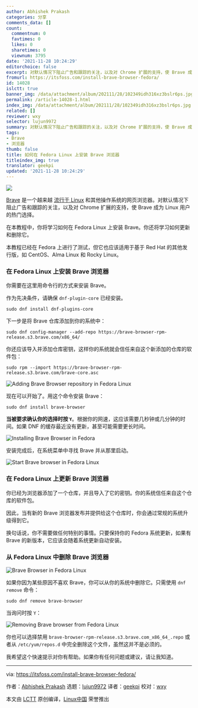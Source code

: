 ```yaml
---
author: Abhishek Prakash
categories: 分享
comments_data: []
count:
  commentnum: 0
  favtimes: 0
  likes: 0
  sharetimes: 0
  viewnum: 3795
date: '2021-11-28 10:24:29'
editorchoice: false
excerpt: 对默认情况下阻止广告和跟踪的关注，以及对 Chrome 扩展的支持，使 Brave 成为 Linux 用户的热门选择。
fromurl: https://itsfoss.com/install-brave-browser-fedora/
id: 14028
islctt: true
banner_img: /data/attachment/album/202111/28/102349idh316xz3bslr6ps.jpg
permalink: /article-14028-1.html
index_img: /data/attachment/album/202111/28/102349idh316xz3bslr6ps.jpg.thumb.jpg
related: []
reviewer: wxy
selector: lujun9972
summary: 对默认情况下阻止广告和跟踪的关注，以及对 Chrome 扩展的支持，使 Brave 成为 Linux 用户的热门选择。
tags:
- Brave
- 浏览器
thumb: false
title: 如何在 Fedora Linux 上安装 Brave 浏览器
titleindex_img: true
translator: geekpi
updated: '2021-11-28 10:24:29'
---
```


![](/data/attachment/album/202111/28/102349idh316xz3bslr6ps.jpg)


[Brave](https://brave.com/) 是一个越来越 [流行于 Linux](https://itsfoss.com/best-browsers-ubuntu-linux/) 和其他操作系统的网页浏览器。对默认情况下阻止广告和跟踪的关注，以及对 Chrome 扩展的支持，使 Brave 成为 Linux 用户的热门选择。


在本教程中，你将学习如何在 Fedora Linux 上安装 Brave。你还将学习如何更新和删除它。


本教程已经在 Fedora 上进行了测试，但它也应该适用于基于 Red Hat 的其他发行版，如 CentOS、Alma Linux 和 Rocky Linux。


### 在 Fedora Linux 上安装 Brave 浏览器


你需要在这里用命令行的方式来安装 Brave。


作为先决条件，请确保 `dnf-plugin-core` 已经安装。



```
sudo dnf install dnf-plugins-core

```

下一步是将 Brave 仓库添加到你的系统中：



```
sudo dnf config-manager --add-repo https://brave-browser-rpm-release.s3.brave.com/x86_64/

```

你还应该导入并添加仓库密钥，这样你的系统就会信任来自这个新添加的仓库的软件包：



```
sudo rpm --import https://brave-browser-rpm-release.s3.brave.com/brave-core.asc

```

![Adding Brave Browser repository in Fedora Linux](/data/attachment/album/202111/28/102429eb6b4c4tv5q3ibqv.png)


现在可以开始了。用这个命令安装 Brave：



```
sudo dnf install brave-browser

```

**当被要求确认你的选择时按 `Y`**。根据你的网速，这应该需要几秒钟或几分钟的时间。如果 DNF 的缓存最近没有更新，甚至可能需要更长时间。


![Installing Brave Browser in Fedora](/data/attachment/album/202111/28/102430jbr4vx74x79j4329.png)


安装完成后，在系统菜单中寻找 Brave 并从那里启动。


![Start Brave browser in Fedora Linux](/data/attachment/album/202111/28/102430bd7wvbqikxpokbb1.png)


### 在 Fedora Linux 上更新 Brave 浏览器


你已经为浏览器添加了一个仓库，并且导入了它的密钥。你的系统信任来自这个仓库的软件包。


因此，当有新的 Brave 浏览器发布并提供给这个仓库时，你会通过常规的系统升级得到它。


换句话说，你不需要做任何特别的事情。只要保持你的 Fedora 系统更新，如果有 Brave 的新版本，它应该会随着系统更新自动安装。


### 从 Fedora Linux 中删除 Brave 浏览器


![Brave Browser in Fedora Linux](/data/attachment/album/202111/28/102430ajdp7a2dgixq20ja.png)


如果你因为某些原因不喜欢 Brave，你可以从你的系统中删除它。只需使用 `dnf remove` 命令：



```
sudo dnf remove brave-browser

```

当询问时按 `Y`：


![Removing Brave browser from Fedora Linux](/data/attachment/album/202111/28/102430n5343h98b6c9gye0.png)


你也可以选择禁用 `brave-browser-rpm-release.s3.brave.com_x86_64_.repo` 或者从 `/etc/yum/repos.d` 中完全删除这个文件，虽然这并不是必须的。


我希望这个快速提示对你有帮助。如果你有任何问题或建议，请让我知道。




---


via: <https://itsfoss.com/install-brave-browser-fedora/>


作者：[Abhishek Prakash](https://itsfoss.com/author/abhishek/) 选题：[lujun9972](https://github.com/lujun9972) 译者：[geekpi](https://github.com/geekpi) 校对：[wxy](https://github.com/wxy)


本文由 [LCTT](https://github.com/LCTT/TranslateProject) 原创编译，[Linux中国](https://linux.cn/) 荣誉推出